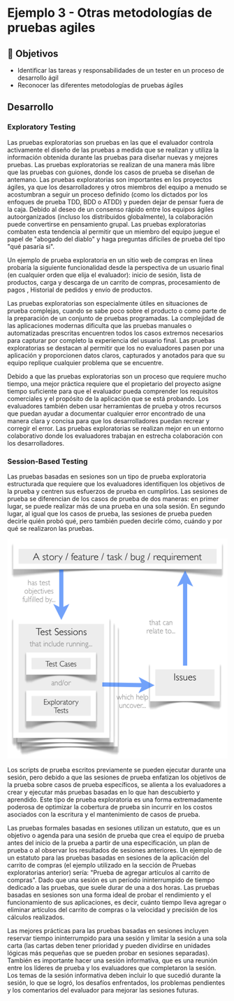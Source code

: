# Ejemplo 3 - Otras metodologías de pruebas agiles

## :dart: Objetivos

- Identificar las tareas y responsabilidades de un tester en un proceso de desarrollo ágil
- Reconocer las diferentes metodologías de pruebas ágiles

## Desarrollo

### Exploratory Testing

Las pruebas exploratorias son pruebas en las que el evaluador controla activamente el diseño de las pruebas a medida que
se realizan y utiliza la información obtenida durante las pruebas para diseñar nuevas y mejores pruebas. Las pruebas
exploratorias se realizan de una manera más libre que las pruebas con guiones, donde los casos de prueba se diseñan de
antemano. Las pruebas exploratorias son importantes en los proyectos ágiles, ya que los desarrolladores y otros miembros
del equipo a menudo se acostumbran a seguir un proceso definido (como los dictados por los enfoques de prueba TDD, BDD o
ATDD) y pueden dejar de pensar fuera de la caja. Debido al deseo de un consenso rápido entre los equipos ágiles
autoorganizados (incluso los distribuidos globalmente), la colaboración puede convertirse en pensamiento grupal. Las
pruebas exploratorias combaten esta tendencia al permitir que un miembro del equipo juegue el papel de "abogado del
diablo" y haga preguntas difíciles de prueba del tipo "qué pasaría si".

Un ejemplo de prueba exploratoria en un sitio web de compras en línea probaría la siguiente funcionalidad desde la
perspectiva de un usuario final (en cualquier orden que elija el evaluador): inicio de sesión, lista de productos, carga
y descarga de un carrito de compras, procesamiento de pagos , Historial de pedidos y envío de productos.

Las pruebas exploratorias son especialmente útiles en situaciones de prueba complejas, cuando se sabe poco sobre el
producto o como parte de la preparación de un conjunto de pruebas programadas. La complejidad de las aplicaciones
modernas dificulta que las pruebas manuales o automatizadas prescritas encuentren todos los casos extremos necesarios
para capturar por completo la experiencia del usuario final. Las pruebas exploratorias se destacan al permitir que los
no evaluadores pasen por una aplicación y proporcionen datos claros, capturados y anotados para que su equipo replique
cualquier problema que se encuentre.

Debido a que las pruebas exploratorias son un proceso que requiere mucho tiempo, una mejor práctica requiere que el
propietario del proyecto asigne tiempo suficiente para que el evaluador pueda comprender los requisitos comerciales y el
propósito de la aplicación que se está probando. Los evaluadores también deben usar herramientas de prueba y otros
recursos que puedan ayudar a documentar cualquier error encontrado de una manera clara y concisa para que los
desarrolladores puedan recrear y corregir el error. Las pruebas exploratorias se realizan mejor en un entorno
colaborativo donde los evaluadores trabajan en estrecha colaboración con los desarrolladores.

### Session-Based Testing

Las pruebas basadas en sesiones son un tipo de prueba exploratoria estructurada que requiere que los evaluadores
identifiquen los objetivos de la prueba y centren sus esfuerzos de prueba en cumplirlos. Las sesiones de prueba se
diferencian de los casos de prueba de dos maneras: en primer lugar, se puede realizar más de una prueba en una sola
sesión. En segundo lugar, al igual que los casos de prueba, las sesiones de prueba pueden decirle quién probó qué, pero
también pueden decirle cómo, cuándo y por qué se realizaron las pruebas.

![img.png](assets/img.png)

Los scripts de prueba escritos previamente se pueden ejecutar durante una sesión, pero debido a que las sesiones de
prueba enfatizan los objetivos de la prueba sobre casos de prueba específicos, se alienta a los evaluadores a crear y
ejecutar más pruebas basadas en lo que han descubierto y aprendido. Este tipo de prueba exploratoria es una forma
extremadamente poderosa de optimizar la cobertura de prueba sin incurrir en los costos asociados con la escritura y el
mantenimiento de casos de prueba.

Las pruebas formales basadas en sesiones utilizan un estatuto, que es un objetivo o agenda para una sesión de prueba que
crea el equipo de prueba antes del inicio de la prueba a partir de una especificación, un plan de prueba o al observar
los resultados de sesiones anteriores. Un ejemplo de un estatuto para las pruebas basadas en sesiones de la aplicación
del carrito de compras (el ejemplo utilizado en la sección de Pruebas exploratorias anterior) sería: "Prueba de agregar
artículos al carrito de compras". Dado que una sesión es un período ininterrumpido de tiempo dedicado a las pruebas, que
suele durar de una a dos horas. Las pruebas basadas en sesiones son una forma ideal de probar el rendimiento y el
funcionamiento de sus aplicaciones, es decir, cuánto tiempo lleva agregar o eliminar artículos del carrito de compras o
la velocidad y precisión de los cálculos realizados.

Las mejores prácticas para las pruebas basadas en sesiones incluyen reservar tiempo ininterrumpido para una sesión y
limitar la sesión a una sola carta (las cartas deben tener prioridad y pueden dividirse en unidades lógicas más pequeñas
que se pueden probar en sesiones separadas). También es importante hacer una sesión informativa, que es una reunión
entre los líderes de prueba y los evaluadores que completaron la sesión. Los temas de la sesión informativa deben
incluir lo que sucedió durante la sesión, lo que se logró, los desafíos enfrentados, los problemas pendientes y los
comentarios del evaluador para mejorar las sesiones futuras.


